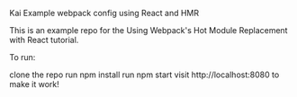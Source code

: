 Kai Example webpack config using React and HMR

This is an example repo for the Using Webpack's Hot Module Replacement with React tutorial.

To run:

clone the repo
run npm install
run npm start
visit http://localhost:8080 to make it work!

